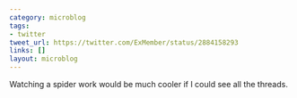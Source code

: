```yaml
---
category: microblog
tags:
- twitter
tweet_url: https://twitter.com/ExMember/status/2884158293
links: []
layout: microblog
---
```

Watching a spider work would be much cooler if I could see all the threads.
